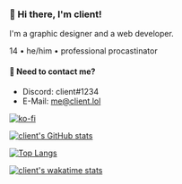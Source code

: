 ### 👋 Hi there, I'm client!
I'm a graphic designer and a web  developer.

14 • he/him • professional procastinator

#### 💬 Need to contact me?
* Discord: client#1234
* E-Mail: me@client.lol

[![ko-fi](https://www.ko-fi.com/img/githubbutton_sm.svg)](https://ko-fi.com/Q5Q12WY9S)

[![client's GitHub stats](https://github-readme-stats.vercel.app/api?username=client&count_private=true&hide_border&theme=dark&cache_seconds=1800)](https://github.com/anuraghazra/github-readme-stats)

[![Top Langs](https://github-readme-stats.vercel.app/api/top-langs/?username=client&theme=dark&cache_seconds=1800)](https://github.com/anuraghazra/github-readme-stats)

[![client's wakatime stats](https://github-readme-stats.vercel.app/api/wakatime?username=client&theme=dark&cache_seconds=1800)](https://github.com/anuraghazra/github-readme-stats)
